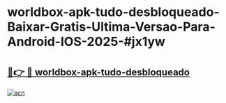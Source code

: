 # worldbox-apk-tudo-desbloqueado-Baixar-Gratis-Ultima-Versao-Para-Android-IOS-2025-#jx1yw

# <h2><a href="https://ainizakaria.my?title=worldbox-apk-tudo-desbloqueado&ref=22M">🔗👉 🔴 worldbox-apk-tudo-desbloqueado</a></h2>

[![acn](https://github.com/user-attachments/assets/0f9c940e-d8b0-45ae-aac7-cd30a18b3e1c)](https://ainizakaria.my?title=worldbox-apk-tudo-desbloqueado&ref=22M)

